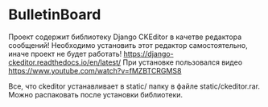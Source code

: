 # BulletinBoard
Проект содержит библиотеку Django CKEditor в качетве редактора сообщений!
Необходимо установить этот редактор самостоятельно, иначе проект не будет работать!
https://django-ckeditor.readthedocs.io/en/latest/
При установке пользовался видео https://www.youtube.com/watch?v=fMZBTCRGMS8

Все, что ckeditor устанавливает в static/ папку в файле static/ckeditor.rar.
Можно распаковать после установки библиотеки.
